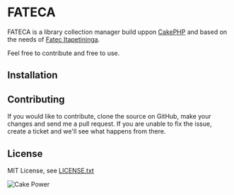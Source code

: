 # FATECA #

FATECA is a library collection manager build uppon [CakePHP](http://www.cakephp.org) and based on the needs of [Fatec Itapetininga](http://fatecitapetininga.edu.br).

Feel free to contribute and free to use.

## Installation ##

## Contributing ##

If you would like to contribute, clone the source on GitHub, make your changes and send me a pull request.
If you are unable to fix the issue, create a ticket and we'll see what happens from there.


## License ##

MIT License, see [LICENSE.txt](LICENSE.txt)

![Cake Power](https://raw.github.com/cakephp/cakephp/master/lib/Cake/Console/Templates/skel/webroot/img/cake.power.gif)